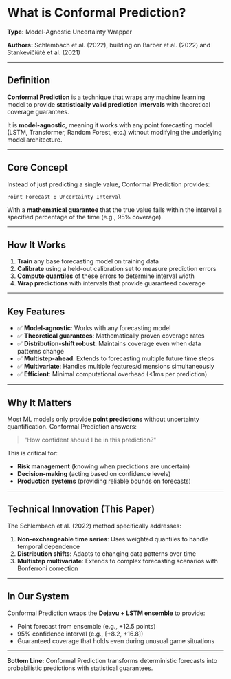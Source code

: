 # What is Conformal Prediction?

**Type:** Model-Agnostic Uncertainty Wrapper

**Authors:** Schlembach et al. (2022), building on Barber et al. (2022) and Stankevičiūtė et al. (2021)

---

## Definition

**Conformal Prediction** is a technique that wraps any machine learning model to provide **statistically valid prediction intervals** with theoretical coverage guarantees.

It is **model-agnostic**, meaning it works with any point forecasting model (LSTM, Transformer, Random Forest, etc.) without modifying the underlying model architecture.

---

## Core Concept

Instead of just predicting a single value, Conformal Prediction provides:

```
Point Forecast ± Uncertainty Interval
```

With a **mathematical guarantee** that the true value falls within the interval a specified percentage of the time (e.g., 95% coverage).

---

## How It Works

1. **Train** any base forecasting model on training data
2. **Calibrate** using a held-out calibration set to measure prediction errors
3. **Compute quantiles** of these errors to determine interval width
4. **Wrap predictions** with intervals that provide guaranteed coverage

---

## Key Features

- ✅ **Model-agnostic**: Works with any forecasting model
- ✅ **Theoretical guarantees**: Mathematically proven coverage rates
- ✅ **Distribution-shift robust**: Maintains coverage even when data patterns change
- ✅ **Multistep-ahead**: Extends to forecasting multiple future time steps
- ✅ **Multivariate**: Handles multiple features/dimensions simultaneously
- ✅ **Efficient**: Minimal computational overhead (<1ms per prediction)

---

## Why It Matters

Most ML models only provide **point predictions** without uncertainty quantification. Conformal Prediction answers:

> "How confident should I be in this prediction?"

This is critical for:
- **Risk management** (knowing when predictions are uncertain)
- **Decision-making** (acting based on confidence levels)
- **Production systems** (providing reliable bounds on forecasts)

---

## Technical Innovation (This Paper)

The Schlembach et al. (2022) method specifically addresses:

1. **Non-exchangeable time series**: Uses weighted quantiles to handle temporal dependence
2. **Distribution shifts**: Adapts to changing data patterns over time
3. **Multistep multivariate**: Extends to complex forecasting scenarios with Bonferroni correction

---

## In Our System

Conformal Prediction wraps the **Dejavu + LSTM ensemble** to provide:
- Point forecast from ensemble (e.g., +12.5 points)
- 95% confidence interval (e.g., [+8.2, +16.8])
- Guaranteed coverage that holds even during unusual game situations

---

**Bottom Line:** Conformal Prediction transforms deterministic forecasts into probabilistic predictions with statistical guarantees.

